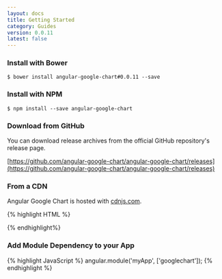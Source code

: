 ```yaml
---
layout: docs
title: Getting Started
category: Guides
version: 0.0.11
latest: false
---
```


### Install with Bower

```
$ bower install angular-google-chart#0.0.11 --save
```

### Install with NPM

```
$ npm install --save angular-google-chart
```

### Download from GitHub

You can download release archives from the official GitHub repository's release page.

[https://github.com/angular-google-chart/angular-google-chart/releases](https://github.com/angular-google-chart/angular-google-chart/releases)

### From a CDN

Angular Google Chart is hosted with [cdnjs.com](https://cdnjs.com/libraries/angular-google-chart).

{% highlight HTML %}
<!-- unminified for development -->
<script src="https://cdnjs.cloudflare.com/ajax/libs/angular-google-chart/0.0.11/ng-google-chart.js" type="text/javascript"></script>
{% endhighlight%}

### Add Module Dependency to your App

{% highlight JavaScript %}
angular.module('myApp', ['googlechart']);
{% endhighlight %}